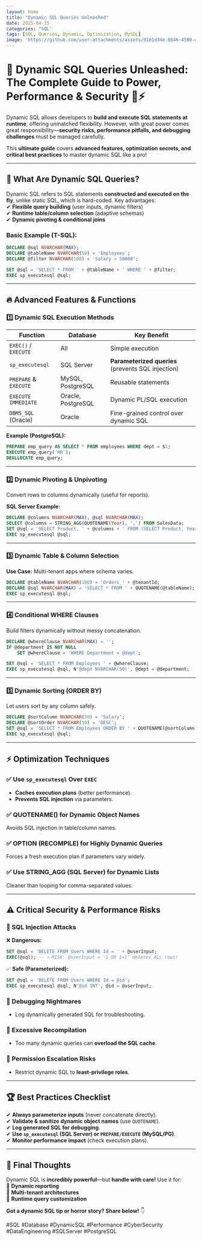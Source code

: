 ```yaml
---
layout: home
title: "Dynamic SQL Queries Unleashed"
date: 2025-04-15
categories: "SQL"
tags: [SQL, Queries, Dynamic, Optimization, MySQL]
image: 'https://github.com/user-attachments/assets/0161d34e-8646-4580-a908-eb24926f22a2'
---
```


# 🚀 **Dynamic SQL Queries Unleashed: The Complete Guide to Power, Performance & Security** 🧠⚡  

Dynamic SQL allows developers to **build and execute SQL statements at runtime**, offering unmatched flexibility. However, with great power comes great responsibility—**security risks, performance pitfalls, and debugging challenges** must be managed carefully.  

This **ultimate guide** covers **advanced features, optimization secrets, and critical best practices** to master dynamic SQL like a pro!  

---

## 📌 **What Are Dynamic SQL Queries?**  
Dynamic SQL refers to SQL statements **constructed and executed on the fly**, unlike static SQL, which is hard-coded. Key advantages:  
✔ **Flexible query building** (user inputs, dynamic filters)  
✔ **Runtime table/column selection** (adaptive schemas)  
✔ **Dynamic pivoting & conditional joins**  

### **Basic Example (T-SQL):**  
```sql
DECLARE @sql NVARCHAR(MAX);
DECLARE @tableName NVARCHAR(50) = 'Employees';
DECLARE @filter NVARCHAR(100) = 'Salary > 50000';

SET @sql = 'SELECT * FROM ' + @tableName + ' WHERE ' + @filter;
EXEC sp_executesql @sql;
```

---

## 🔥 **Advanced Features & Functions**  

### **1️⃣ Dynamic SQL Execution Methods**  
| Function | Database | Key Benefit |
|----------|----------|-------------|
| `EXEC()` / `EXECUTE` | All | Simple execution |
| `sp_executesql` | SQL Server | **Parameterized queries** (prevents SQL injection) |
| `PREPARE` & `EXECUTE` | MySQL, PostgreSQL | Reusable statements |
| `EXECUTE IMMEDIATE` | Oracle, PostgreSQL | Dynamic PL/SQL execution |
| `DBMS_SQL` (Oracle) | Oracle | Fine-grained control over dynamic SQL |

**Example (PostgreSQL):**  
```sql
PREPARE emp_query AS SELECT * FROM employees WHERE dept = $1;
EXECUTE emp_query('HR');
DEALLOCATE emp_query;
```

---

### **2️⃣ Dynamic Pivoting & Unpivoting**  
Convert rows to columns dynamically (useful for reports).  

**SQL Server Example:**  
```sql
DECLARE @columns NVARCHAR(MAX), @sql NVARCHAR(MAX);
SELECT @columns = STRING_AGG(QUOTENAME(Year), ',') FROM SalesData;
SET @sql = 'SELECT Product, ' + @columns + ' FROM (SELECT Product, Year, Revenue FROM Sales) AS Source PIVOT (SUM(Revenue) FOR Year IN (' + @columns + ')) AS PivotTable';
EXEC sp_executesql @sql;
```

---

### **3️⃣ Dynamic Table & Column Selection**  
**Use Case:** Multi-tenant apps where schema varies.  

```sql
DECLARE @tableName NVARCHAR(100) = 'Orders_' + @tenantId;
DECLARE @sql NVARCHAR(MAX) = 'SELECT * FROM ' + QUOTENAME(@tableName);
EXEC sp_executesql @sql;
```

---

### **4️⃣ Conditional WHERE Clauses**  
Build filters dynamically without messy concatenation.  

```sql
DECLARE @whereClause NVARCHAR(MAX) = '';
IF @department IS NOT NULL 
    SET @whereClause = 'WHERE Department = @dept';

SET @sql = 'SELECT * FROM Employees ' + @whereClause;
EXEC sp_executesql @sql, N'@dept NVARCHAR(50)', @dept = @department;
```

---

### **5️⃣ Dynamic Sorting (ORDER BY)**  
Let users sort by any column safely.  

```sql
DECLARE @sortColumn NVARCHAR(50) = 'Salary';
DECLARE @sortOrder NVARCHAR(10) = 'DESC';
SET @sql = 'SELECT * FROM Employees ORDER BY ' + QUOTENAME(@sortColumn) + ' ' + @sortOrder;
EXEC sp_executesql @sql;
```

---

## ⚡ **Optimization Techniques**  

### **✅ Use `sp_executesql` Over `EXEC`**  
- **Caches execution plans** (better performance).  
- **Prevents SQL injection** via parameters.  

### **✅ QUOTENAME() for Dynamic Object Names**  
Avoids SQL injection in table/column names.  

### **✅ OPTION (RECOMPILE) for Highly Dynamic Queries**  
Forces a fresh execution plan if parameters vary widely.  

### **✅ Use STRING_AGG (SQL Server) for Dynamic Lists**  
Cleaner than looping for comma-separated values.  

---

## ⚠️ **Critical Security & Performance Risks**  

### **🚨 SQL Injection Attacks**  
❌ **Dangerous:**  
```sql
SET @sql = 'DELETE FROM Users WHERE Id = ' + @userInput;
EXEC(@sql); -- 💀 RISK: @userInput = '1 OR 1=1' deletes ALL rows!
```  
✅ **Safe (Parameterized):**  
```sql
SET @sql = 'DELETE FROM Users WHERE Id = @id';
EXEC sp_executesql @sql, N'@id INT', @id = @userInput;
```

### **🚨 Debugging Nightmares**  
- Log dynamically generated SQL for troubleshooting.  

### **🚨 Excessive Recompilation**  
- Too many dynamic queries can **overload the SQL cache**.  

### **🚨 Permission Escalation Risks**  
- Restrict dynamic SQL to **least-privilege roles**.  

---

## 🏆 **Best Practices Checklist**  
✔ **Always parameterize inputs** (never concatenate directly).  
✔ **Validate & sanitize dynamic object names** (use `QUOTENAME`).  
✔ **Log generated SQL for debugging**.  
✔ **Use `sp_executesql` (SQL Server) or `PREPARE/EXECUTE` (MySQL/PG)**.  
✔ **Monitor performance impact** (check execution plans).  

---

## 🎯 **Final Thoughts**  
Dynamic SQL is **incredibly powerful**—but **handle with care!** Use it for:  
🔹 **Dynamic reporting**  
🔹 **Multi-tenant architectures**  
🔹 **Runtime query customization**  

**Got a dynamic SQL tip or horror story? Share below!** 👇  

#SQL #Database #DynamicSQL #Performance #CyberSecurity #DataEngineering #SQLServer #PostgreSQL
